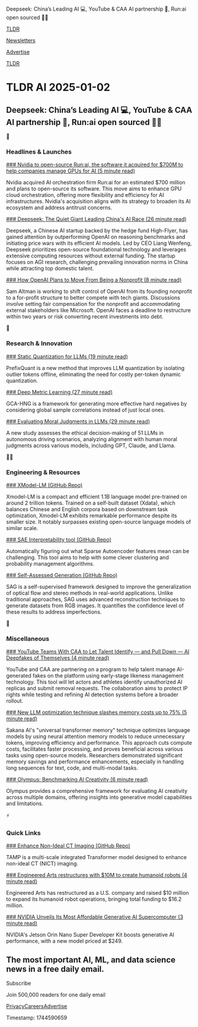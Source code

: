 Deepseek: China’s Leading AI 💻, YouTube & CAA AI partnership 🤝, Run:ai open sourced 🧑‍💻

[TLDR](/)

[Newsletters](/newsletters)

[Advertise](https://advertise.tldr.tech/)

[TLDR](/)

# TLDR AI 2025-01-02

## Deepseek: China’s Leading AI 💻, YouTube & CAA AI partnership 🤝, Run:ai open sourced 🧑‍💻

🚀

### Headlines & Launches

[### Nvidia to open-source Run:ai, the software it acquired for $700M to help companies manage GPUs for AI (5 minute read)](https://venturebeat.com/ai/nvidia-acquires-software-maker-runai-to-orchestrate-gpu-clouds-for-ai/?utm_source=tldrai)

Nvidia acquired AI orchestration firm Run:ai for an estimated $700 million and plans to open-source its software. This move aims to enhance GPU cloud orchestration, offering more flexibility and efficiency for AI infrastructures. Nvidia's acquisition aligns with its strategy to broaden its AI ecosystem and address antitrust concerns.

[### Deepseek: The Quiet Giant Leading China's AI Race (26 minute read)](https://www.chinatalk.media/p/deepseek-ceo-interview-with-chinas?utm_source=tldrai)

Deepseek, a Chinese AI startup backed by the hedge fund High-Flyer, has gained attention by outperforming OpenAI on reasoning benchmarks and initiating price wars with its efficient AI models. Led by CEO Liang Wenfeng, Deepseek prioritizes open-source foundational technology and leverages extensive computing resources without external funding. The startup focuses on AGI research, challenging prevailing innovation norms in China while attracting top domestic talent.

[### How OpenAI Plans to Move From Being a Nonprofit (8 minute read)](https://www.nytimes.com/2024/12/17/technology/openai-nonprofit-control.html?unlocked_article_code=1.iE4.RFm3.cKQlVSsByh9D&smid=url-share&utm_source=tldrai)

Sam Altman is working to shift control of OpenAI from its founding nonprofit to a for-profit structure to better compete with tech giants. Discussions involve setting fair compensation for the nonprofit and accommodating external stakeholders like Microsoft. OpenAI faces a deadline to restructure within two years or risk converting recent investments into debt.

🧠

### Research & Innovation

[### Static Quantization for LLMs (19 minute read)](https://arxiv.org/abs/2410.05265v1?utm_source=tldrai)

PrefixQuant is a new method that improves LLM quantization by isolating outlier tokens offline, eliminating the need for costly per-token dynamic quantization.

[### Deep Metric Learning (27 minute read)](https://arxiv.org/abs/2411.13145v1?utm_source=tldrai)

GCA-HNG is a framework for generating more effective hard negatives by considering global sample correlations instead of just local ones.

[### Evaluating Moral Judgments in LLMs (29 minute read)](https://arxiv.org/abs/2411.06790v1?utm_source=tldrai)

A new study assesses the ethical decision-making of 51 LLMs in autonomous driving scenarios, analyzing alignment with human moral judgments across various models, including GPT, Claude, and Llama.

👨‍💻

### Engineering & Resources

[### XModel-LM (GitHub Repo)](https://github.com/XiaoduoAILab/XmodelLM?utm_source=tldrai)

Xmodel-LM is a compact and efficient 1.1B language model pre-trained on around 2 trillion tokens. Trained on a self-built dataset (Xdata), which balances Chinese and English corpora based on downstream task optimization, Xmodel-LM exhibits remarkable performance despite its smaller size. It notably surpasses existing open-source language models of similar scale.

[### SAE Interpretability tool (GitHub Repo)](https://github.com/mwatkins1970/SAE_Feature_Interpretability_Tool?utm_source=tldrai)

Automatically figuring out what Sparse Autoencoder features mean can be challenging. This tool aims to help with some clever clustering and probability management algorithms.

[### Self-Assessed Generation (GitHub Repo)](https://github.com/hanlingsgjk/unifiedgeneralization?utm_source=tldrai)

SAG is a self-supervised framework designed to improve the generalization of optical flow and stereo methods in real-world applications. Unlike traditional approaches, SAG uses advanced reconstruction techniques to generate datasets from RGB images. It quantifies the confidence level of these results to address imperfections.

🎁

### Miscellaneous

[### YouTube Teams With CAA to Let Talent Identify — and Pull Down — AI Deepfakes of Themselves (4 minute read)](https://variety.com/2024/digital/news/caa-youtube-talent-ai-deepfakes-remove-1236251470/?utm_source=tldrai)

YouTube and CAA are partnering on a program to help talent manage AI-generated fakes on the platform using early-stage likeness management technology. This tool will let actors and athletes identify unauthorized AI replicas and submit removal requests. The collaboration aims to protect IP rights while testing and refining AI detection systems before a broader rollout.

[### New LLM optimization technique slashes memory costs up to 75% (5 minute read)](https://venturebeat.com/ai/new-llm-optimization-technique-slashes-memory-costs-up-to-75/?utm_source=tldrai)

Sakana AI's "universal transformer memory" technique optimizes language models by using neural attention memory models to reduce unnecessary tokens, improving efficiency and performance. This approach cuts compute costs, facilitates faster processing, and proves beneficial across various tasks using open-source models. Researchers demonstrated significant memory savings and performance enhancements, especially in handling long sequences for text, code, and multi-modal tasks.

[### Olympus: Benchmarking AI Creativity (6 minute read)](https://yuanze-lin.me/Olympus_page/?utm_source=tldrai)

Olympus provides a comprehensive framework for evaluating AI creativity across multiple domains, offering insights into generative model capabilities and limitations.

⚡️

### Quick Links

[### Enhance Non-Ideal CT Imaging (GitHub Repo)](https://github.com/yutinghe-list/tamp?utm_source=tldrai)

TAMP is a multi-scale integrated Transformer model designed to enhance non-ideal CT (NICT) imaging.

[### Engineered Arts restructures with $10M to create humanoid robots (4 minute read)](https://venturebeat.com/ai/engineered-arts-restructures-with-10m-to-create-humanoid-robots/?utm_source=tldrai)

Engineered Arts has restructured as a U.S. company and raised $10 million to expand its humanoid robot operations, bringing total funding to $16.2 million.

[### NVIDIA Unveils Its Most Affordable Generative AI Supercomputer (3 minute read)](https://blogs.nvidia.com/blog/jetson-generative-ai-supercomputer/?utm_source=tldrai)

NVIDIA's Jetson Orin Nano Super Developer Kit boosts generative AI performance, with a new model priced at $249.

## The most important AI, ML, and data science news in a free daily email.

Subscribe

Join 500,000 readers for one daily email

[Privacy](/privacy)[Careers](https://jobs.ashbyhq.com/tldr.tech)[Advertise](/ai/advertise)

Timestamp: 1744590659